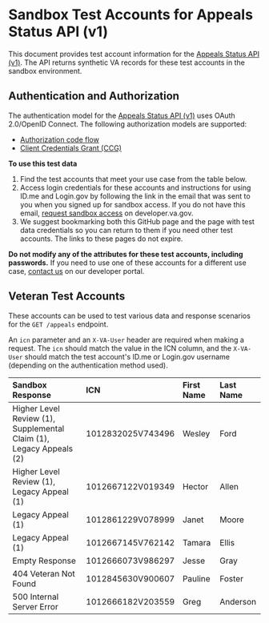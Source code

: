 # Sandbox Test Accounts for Appeals Status API (v1)

This document provides test account information for the [Appeals Status API (v1)](https://developer.va.gov/explore/api/appeals-status/docs?version=current). The API returns synthetic VA records for these test accounts in the sandbox environment.

## Authentication and Authorization

The authentication model for the [Appeals Status API (v1)](https://developer.va.gov/explore/api/appeals-status/docs?version=current) uses OAuth 2.0/OpenID Connect. The following authorization models are supported:
- [Authorization code flow](https://developer.va.gov/explore/api/appeals-status/authorization-code)
- [Client Credentials Grant (CCG)](https://developer.va.gov/explore/api/appeals-status/client-credentials)

**To use this test data**
1. Find the test accounts that meet your use case from the table below.
2. Access login credentials for these accounts and instructions for using ID.me and Login.gov by following the link in the email that was sent to you when you signed up for sandbox access.  If you do not have this email, [request sandbox access](https://developer.va.gov/support/contact-us) on developer.va.gov.
3. We suggest bookmarking both this GitHub page and the page with test data credentials so you can return to them if you need other test accounts. The links to these pages do not expire.

**Do not modify any of the attributes for these test accounts, including passwords.** If you need to use one of these accounts for a different use case, [contact us](https://developer.va.gov/support/contact-us) on our developer portal.

## Veteran Test Accounts

These accounts can be used to test various data and response scenarios for the `GET /appeals` endpoint. 

An `icn` parameter and an `X-VA-User` header are required when making a request. The `icn` should match the value in the ICN column, and the `X-VA-User` should match the test account's ID.me or Login.gov username (depending on the authentication method used).

| Sandbox Response                                                    | ICN               | First Name | Last Name |
|:--------------------------------------------------------------------|:------------------|:-----------|:----------|
| Higher Level Review (1), Supplemental Claim (1), Legacy Appeals (2) | 1012832025V743496 | Wesley     | Ford      |
| Higher Level Review (1), Legacy Appeal (1)                          | 1012667122V019349 | Hector     | Allen     |
| Legacy Appeal (1)                                                   | 1012861229V078999 | Janet      | Moore     |
| Legacy Appeal (1)                                                   | 1012667145V762142 | Tamara     | Ellis     |
| Empty Response                                                      | 1012666073V986297 | Jesse      | Gray      |
| 404 Veteran Not Found                                               | 1012845630V900607 | Pauline    | Foster    |
| 500 Internal Server Error                                           | 1012666182V203559 | Greg       | Anderson  |